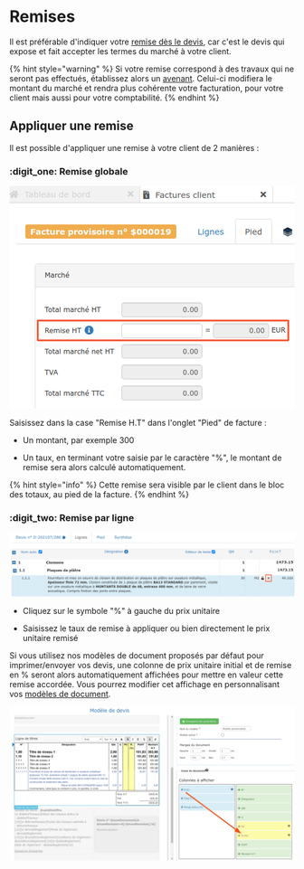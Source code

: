 # Remises

Il est préférable d'indiquer votre [remise dès le devis](../les-devis/saisir-un-devis/remise.md), car c'est le devis qui expose et fait accepter les termes du marché à votre client.

{% hint style="warning" %}
Si votre remise correspond à des travaux qui ne seront pas effectués, établissez alors un [avenant](https://app.gitbook.com/@batidocs/s/documentation/\~/drafts/-Menm1wOmfmOcAl2vjRd/les-avenants). Celui-ci modifiera le montant du marché et rendra plus cohérente votre facturation, pour votre client mais aussi pour votre comptabilité.
{% endhint %}

## Appliquer une remise

Il est possible d'appliquer une remise à votre client de 2 manières :



### :digit_one: Remise globale

![](../../.gitbook/assets/11.png)

Saisissez dans la case "Remise H.T" dans l'onglet "Pied" de facture :

*   Un montant, par exemple 300


* Un taux, en terminant votre saisie par le caractère "%", le montant de remise sera alors calculé automatiquement.

{% hint style="info" %}
Cette remise sera visible par le client dans le bloc des totaux, au pied de la facture.
{% endhint %}



### :digit_two: Remise par ligne

![](../../.gitbook/assets/screenshot-61-copie-.png)

*   Cliquez sur le symbole "%" à gauche du prix unitaire


*   Saisissez le taux de remise à appliquer ou bien directement le prix unitaire remisé



Si vous utilisez nos modèles de document proposés par défaut pour imprimer/envoyer vos devis, une colonne de prix unitaire initial et de remise en % seront alors automatiquement affichées pour mettre en valeur cette remise accordée. Vous pourrez modifier cet affichage en personnalisant vos [modèles de document](https://app.gitbook.com/@batidocs/s/documentation/\~/drafts/-Men_pFAhyDLxf6Dn7SY/modeles-de-document).

![](../../.gitbook/assets/screenshot-165b-.png)
